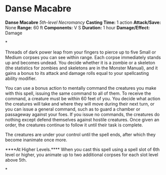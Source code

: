 # Danse Macabre

**Danse Macabre**
_5th-level Necromancy_
**Casting Time:** 1 action
**Attack/Save:** None
**Range:** 60 ft
**Components:** V S
**Duration:** 1 hour
**Damage/Effect:** Damage

*<p class="Core-Styles_Core-Body">Threads of dark power leap from your fingers to pierce up to five Small or Medium corpses you can see within range. Each corpse immediately stands up and becomes undead. You decide whether it is a zombie or a skeleton (the statistics for zombies and skeletons are in the <span class="Serif-Character-Style_Italic-Serif">Monster Manual</span>), and it gains a bonus to its attack and damage rolls equal to your spellcasting ability modifier.</p>
<p class="Core-Styles_Core-Body">You can use a bonus action to mentally command the creatures you make with this spell, issuing the same command to all of them. To receive the command, a creature must be within 60 feet of you. You decide what action the creatures will take and where they will move during their next turn, or you can issue a general command, such as to guard a chamber or passageway against your foes. If you issue no commands, the creatures do nothing except defend themselves against hostile creatures. Once given an order, the creatures continue to follow it until their task is complete.</p>
<p class="Core-Styles_Core-Body">The creatures are under your control until the spell ends, after which they become inanimate once more.</p>
<p class="Core-Styles_Core-Body"><span class="Serif-Character-Style_Inline-Subhead-Serif">****At Higher Levels.**** </span>When you cast this spell using a spell slot of 6th level or higher, you animate up to two additional corpses for each slot level above 5th.</p>*